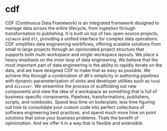 # cdf

CDF (Continuous Data Framework) is an integrated framework designed to manage
data across the entire lifecycle, from ingestion through transformation to
publishing. It is built on top of two open-source projects, `sqlmesh` and
`dlt`, providing a unified interface for complex data operations. CDF
simplifies data engineering workflows, offering scalable solutions from small
to large projects through an opinionated project structure that supports both
multi-workspace and single-workspace layouts. We place a heavy emphasis on the
inner loop of data engineering. We believe that the most important part of data
engineering is the ability to rapidly iterate on the data, and we have designed
CDF to make that as easy as possible. We achieve this through a combination of
dlt's simplicity in authoring pipelines with dynamic parameterization of sinks
and developer utilities such as `head` and `discover`. We streamline the
process of scaffolding out new components and view the idea of a workspace as
something that is full of business-specific components. Pipelines,
transformations, publishers, scripts, and notebooks. Spend less time on
boilerplate, less time figuring out how to consolidate your custom code into
perfect collections of software engineering best practices, and spend much more
time on point solutions that solve your business problems. Thats the benefit of
opinionation. And we offer it in a way that is flexible and extensible.

